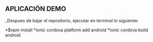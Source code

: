 ## APLICACIÓN DEMO

_Despues de bajar el repositorio, ejecutar en terminal lo siguiente:

*$npm install
*ionic cordova platform add android
*ionic cordova build android
